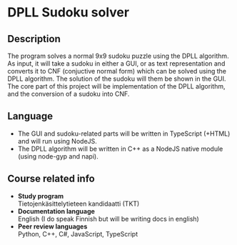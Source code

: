 # DPLL Sudoku solver

## Description
The program solves a normal 9x9 sudoku puzzle using the DPLL algorithm.
As input, it will take a sudoku in either a GUI, or as text representation and converts it to CNF (conjuctive normal form) which can be solved using the DPLL algorithm. The solution of the sudoku will them be shown in the GUI.
The core part of this project will be implementation of the DPLL algorithm, and the conversion of a sudoku into CNF.

## Language
* The GUI and sudoku-related parts will be written in TypeScript (+HTML) and will run using NodeJS.
* The DPLL algorithm will be written in C++ as a NodeJS native module (using node-gyp and napi).

## Course related info
* **Study program**  
    Tietojenkäsittelytieteen kandidaatti (TKT)
* **Documentation language**  
    English (I do speak Finnish but will be writing docs in english)
* **Peer review languages**  
    Python, C++, C#, JavaScript, TypeScript
